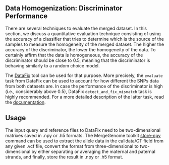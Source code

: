 ## Data Homogenization: Discriminator Performance

There are several techniques to evaluate the merged dataset. In this section, we discuss a quantitative evaluation technique consisting of using the accuracy of a classifier that tries to determine which is the source of the samples to measure the homogeneity of the merged dataset. The higher the accuracy of the discriminator, the lower the homogeneity of the data. To certainly affirm that the data is homogeneous, the accuracy of the discriminator should be close to 0.5, meaning that the discriminator is behaving similarly to a random choice model.

The [DataFix](https://github.com/AI-sandbox/Datafix) tool can be used for that purpose. More precisely, the `evaluate` task from DataFix can be used to account for how different the SNPs data from both datasets are. In case the performance of the discriminator is high (i.e., considerably above 0.5), DataFix `detect_and_fix_mismatch` task is highly recommended. For a more detailed description of the latter task, read the [documentation](readmes/README_6_detect_and_fix_mismatches.md).

## Usage

The input query and reference files to DataFix need to be two-dimensional matrixes saved in .npy or .h5 formats. The MergeGenome toolkit [store-npy](https://github.com/AI-sandbox/merge-vcf-files/blob/main/readmes/README_14_store_allele_data_npy_h5.md) command can be used to extract the allele data in the calldata/GT field from any given .vcf file, convert the format from three-dimensional to two-dimensional by either separating or averaging the maternal and paternal strands, and finally, store the result in .npy or .h5 format.